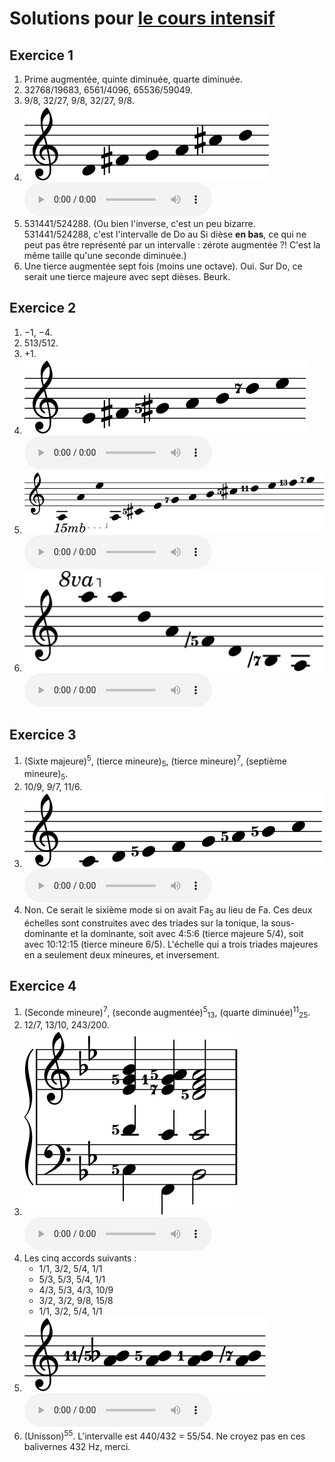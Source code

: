 ﻿# Solutions pour [le cours intensif](crash.md)

## Exercice 1

1. Prime augmentée, quinte diminuée, quarte diminuée.
2. 32768/19683, 6561/4096, 65536/59049.
3. 9/8, 32/27, 9/8, 32/27, 9/8.
4. <img src="../assets/solutions/pentatonic.svg" alt="Ré–Fa♯–Sol–La–Do♯–Ré"> <audio controls><source src="../assets/solutions/pentatonic.mp3" type="audio/mpeg"></audio>
5. 531441/524288. (Ou bien l'inverse, c'est un peu bizarre. 531441/524288, c'est l'intervalle de Do au Si dièse **en bas**, ce qui ne peut pas être représenté par un intervalle : zérote augmentée ?! C'est la même taille qu'une seconde diminuée.)
6. Une tierce augmentée sept fois (moins une octave). Oui. Sur Do, ce serait une tierce majeure avec sept dièses. Beurk.

## Exercice 2

1. −1, −4.
2. 513/512.
3. +1.
4. <img src="../assets/solutions/seven-limit.svg" alt="Mi–Fa♯–Sol♯5–La–Si–Ré7–Mi"> <audio controls><source src="../assets/solutions/seven-limit.mp3" type="audio/mpeg"></audio>
5. <img src="../assets/solutions/overtone-long.svg" alt="La–La–Mi–La–Do♯5–Mi–Sol7–La–Si–Do♯5–Ré11–Mi–Fa13–Sol7"> <audio controls><source src="../assets/solutions/overtone-long.mp3" type="audio/mpeg"></audio>
6. <img src="../assets/solutions/undertone.svg" alt="La–La–Ré–La–Fa-5–Ré–Si-7–La"> <audio controls><source src="../assets/solutions/undertone.mp3" type="audio/mpeg"></audio>

## Exercice 3

1. (Sixte majeure)<sup>5</sup>, (tierce mineure)<sub>5</sub>, (tierce mineure)<sup>7</sup>, (septième mineure)<sub>5</sub>.
2. 10/9, 9/7, 11/6.
3. <img src="../assets/solutions/just-major.svg" alt="Do–Ré–Mi5–Fa–Sol–La5–Si5–Do"> <audio controls><source src="../assets/solutions/just-major.mp3" type="audio/mpeg"></audio>
4. Non. Ce serait le sixième mode si on avait Fa<sub>5</sub> au lieu de Fa. Ces deux échelles sont construites avec des triades sur la tonique, la sous-dominante et la dominante, soit avec 4:5:6 (tierce majeure 5/4), soit avec 10:12:15 (tierce mineure 6/5). L'échelle qui a trois triades majeures en a seulement deux mineures, et inversement.

## Exercice 4

1. (Seconde mineure)<sup>7</sup>, (seconde augmentée)<sup>5</sup><sub>13</sub>, (quarte diminuée)<sup>11</sup><sub>25</sub>.
2. 12/7, 13/10, 243/200.
3. <img src="../assets/solutions/ii-v-i.svg" alt="Do5–Ré5–Mi♭–Sol5–Si♭, Fa–Do1–Mi♭7–Fa–La5, Si♭–Do–Ré5–Fa–La5"> <audio controls><source src="../assets/solutions/ii-v-i.mp3" type="audio/mpeg"></audio>
4. Les cinq accords suivants :
	- 1/1, 3/2, 5/4, 1/1
	- 5/3, 5/3, 5/4, 1/1
	- 4/3, 5/3, 4/3, 10/9
	- 3/2, 3/2, 9/8, 15/8
	- 1/1, 3/2, 5/4, 1/1
5. <img src="../assets/solutions/seconds.svg" alt="La–Si♭11-5, La–Si5, La–Si, La–Si-7"> <audio controls><source src="../assets/crash/seconds.mp3" type="audio/mpeg"></audio>
6. (Unisson)<sup>55</sup>. L'intervalle est 440/432 = 55/54. Ne croyez pas en ces balivernes 432 Hz, merci.
